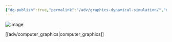 ```yaml
---
{"dg-publish":true,"permalink":"/adv/graphics-dynamical-simulation/","noteIcon":""}
---
```



![image](https://cdn.jsdelivr.net/gh/aaronmack/image-hosting@master/e/image.5i1ljd6rdmk0.webp)


[[adv/computer_graphics\|computer_graphics]]